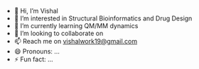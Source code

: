 - 👋 Hi, I’m Vishal
- 👀 I’m interested in Structural Bioinformatics and Drug Design
- 🌱 I’m currently learning QM/MM dynamics
- 💞️ I’m looking to collaborate on 
- 📫 Reach me on vishalwork19@gmail.com
- 😄 Pronouns: ...
- ⚡ Fun fact: ...

<!---
resvishal/resvishal is a ✨ special ✨ repository because its `README.md` (this file) appears on your GitHub profile.
You can click the Preview link to take a look at your changes.
--->
